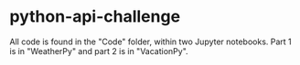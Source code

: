 # python-api-challenge
All code is found in the "Code" folder, within two Jupyter notebooks. Part 1 is in "WeatherPy" and part 2 is in "VacationPy".
